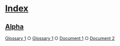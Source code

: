 # [Index](#sha256-57e9085)

## [Alpha](#sha256-262b27b)

[Glossary 1][1] ○ [Glossary 1][2] ○ [Document 1][3] ○ [Document 2][4]

[1]: ./glossary.md#sha256-d0ae6bd "First definition."

[2]: ./glossary.md#sha256-10ab94d "Second definition."

[3]: ./document-1.md#sha256-e97a2aa

[4]: ./document-2.md#sha256-fede59a
